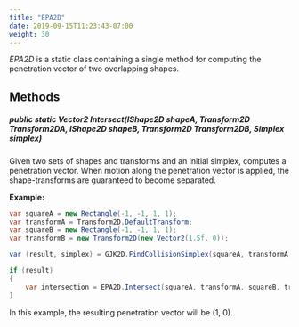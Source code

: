 ```yaml
---
title: "EPA2D"
date: 2019-09-15T11:23:43-07:00
weight: 30
---
```


*EPA2D* is a static class containing a single method for computing the penetration vector of two overlapping shapes.

## Methods

##### **public static Vector2 Intersect(IShape2D shapeA, Transform2D Transform2DA, IShape2D shapeB, Transform2D Transform2DB, Simplex simplex)**

Given two sets of shapes and transforms and an initial simplex, computes a penetration vector. When motion along the penetration vector is applied, the shape-transforms are guaranteed to become separated.

**Example:**

```cs
var squareA = new Rectangle(-1, -1, 1, 1);
var transformA = Transform2D.DefaultTransform;
var squareB = new Rectangle(-1, -1, 1, 1);
var transformB = new Transform2D(new Vector2(1.5f, 0));

var (result, simplex) = GJK2D.FindCollisionSimplex(squareA, transformA, squareB, transformB);

if (result)
{
    var intersection = EPA2D.Intersect(squareA, transformA, squareB, transformB, simplex);
}
```

In this example, the resulting penetration vector will be (1, 0).